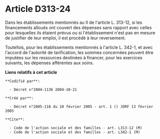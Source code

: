 # Article D313-24

Dans les établissements mentionnés au II de l'article L. 313-12, si les financements alloués ont couvert des dépenses sans
rapport avec celles pour lesquelles ils étaient prévus ou si l'établissement n'est pas en mesure de justifier de leur emploi,
il est procédé à leur reversement.

Toutefois, pour les établissements mentionnés à l'article L. 342-1, et avec l'accord de l'autorité de tarification, les
sommes concernées peuvent être imputées sur les ressources destinées à financer, pour les exercices suivants, les dépenses
afférentes aux soins.

**Liens relatifs à cet article**

	**Codifié par**:

	  - Décret n°2004-1136 2004-10-21

	**Créé par**:

	  - Décret n°2005-118 du 10 février 2005 - art. 1 () JORF 13 février 2005

	**Cite**:

	  - Code de l'action sociale et des familles - art. L313-12 (M)
	  - Code de l'action sociale et des familles - art. L342-1 (M)
